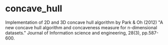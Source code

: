 # concave_hull
Implementation of 2D and 3D concave hull algorithm by Park &amp; Oh (2012) "A new concave hull algorithm and concaveness measure for n-dimensional datasets." Journal of Information science and engineering, 28(3), pp.587-600.
